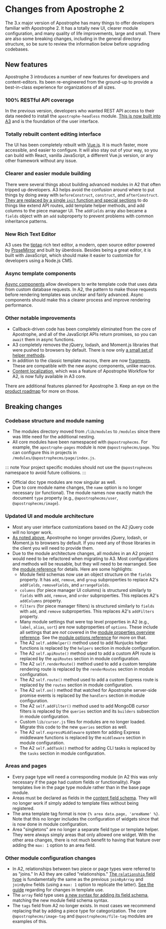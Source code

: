 # Changes from Apostrophe 2

The 3.x major version of Apostrophe has many things to offer developers familiar with Apostrophe 2. It has a totally new UI, clearer module configuration, and many quality of life improvements, large and small. There are also some breaking changes, including in the general directory structure, so be sure to review the information below before upgrading codebases.

## New features

Apostrophe 3 introduces a number of new features for developers and content-editors. Its been re-engineered from the ground-up to provide a best-in-class experience for organizations of all sizes.

### 100% RESTful API coverage

In the previous version, developers who wanted REST API access to their data needed to install the `apostrophe-headless` module. [This is now built into A3](/reference/api/) and is the foundation of the user interface.

### Totally rebuilt content editing interface

The UI has been completely rebuilt with [Vue.js](https://vuejs.org/). It is much faster, more accessible, and easier to configure. It will also stay out of your way, so you can build with React, vanilla JavaScript, a different Vue.js version, or any other framework without any issue.

### Clearer and easier module building

There were several things about building advanced modules in A2 that often tripped up developers. A3 helps avoid the confusion around where to put things by doing away with `beforeConstruct`, `construct`, and `afterConstruct`. [They are replaced by a single `init` function and special sections](/reference/module-api/module-overview.md#initialization-function) to do things like extend API routes, add template helper methods, and add columns to the piece manager UI. The `addFields` array also became a `fields` object with an `add` subproperty to prevent problems with common inheritance patterns.

### New Rich Text Editor

A3 uses the [tiptap](https://tiptap.dev/) rich text editor, a modern, open source editor powered by [ProseMirror](https://prosemirror.net/) and built by überdosis. Besides being a great editor, it is built with JavaScript, which should make it easier to customize for developers using a Node.js CMS.

### Async template components

[Async components](/guide/async-components.md) allow developers to write template code that uses data from custom database requests. In A2, the pattern to make those requests before rendering templates was unclear and fairly advanced. Async components should make this a clearer process and improve rendering performance.

### Other notable improvements

- Callback-driven code has been completely eliminated from the core of Apostrophe, and all of the JavaScript APIs return promises, so you can `await` them in async functions.
- A3 completely removes the jQuery, lodash, and Moment.js libraries that were pushed to browsers by default. There is now only [a small set of helper methods](/guide/front-end-helpers.md).
- In addition to the classic template macros, there are now [fragments](/guide/fragments.md). These are compatible with the new async components, unlike macros.
- [Content localization](localization/dynamic.md), which was a feature of Apostrophe Workflow for A2, is now fully available in A3 core.

There are additional features planned for Apostrophe 3. Keep an eye on the [product roadmap](https://apostrophecms.productboard.com/portal/1-product-portal/tabs/1690f4df-bbbe-4d8d-aad0-42e4f1ff7643) for more on those.

## Breaking changes

### Codebase structure and module naming

- The modules directory moved from `/lib/modules` to `/modules` since there was little need for the additional nesting.
- All core modules have been namespaced with `@apostrophecms`. For example, the `apostrophe-pages` module is now `@apostrophecms/page`. You can configure this in projects in `/modules/@apostrophecms/page/index.js`.

::: note
Your project specific modules should not use the `@apostrophecms` namespace to avoid future collisions.
:::

- Official doc type modules are now singular as well.
- Due to core module name changes, the `name` option is no longer necessary (or functional). The module names now exactly match the document `type` property (e.g., `@apostrophecms/user`, `@apostrophecms/image`).

### Updated UI and module architecture

- Most any user interface customizations based on the A2 jQuery code will no longer work.
- [As noted above](#other-notable-improvements), Apostrophe no longer provides jQuery, lodash, or Moment.js to browsers by default. If you need any of those libraries in the client you will need to provide them.
- Due to the module architecture changes, all modules in an A2 project would need to be refactored when migrating to A3. Most configurations and methods will be reusable, but they will need to be rearranged. See the [module reference](/reference/module-api/module-overview.md) for details. Here are some highlights:
  - Module field schemas now use an object structure on the `fields` property. It has `add`, `remove`, and `group` subproperties to replace A2's `addFields`, `removeFields`, and `arrangeFields`.
  - `columns` (for piece manager UI columns) is structured similarly to `fields` with `add`, `remove`, and `order` subproperties. This replaces A2's `addColumns` property.
  - `filters` (for piece manager filters) is structured similarly to `fields` with `add`, and `remove` subproperties. This replaces A2's `addFilters` property.
  - Many module settings that were top level properties in A2 (e.g., `label`, `alias`, `sort`) are now subproperties of `options`. These include all settings that are *not* covered in the [module properties overview reference](/reference/module-api/module-overview.md). See the [module options reference](/reference/module-api/module-options.md) for more on that.
  <!-- TODO: Update once options are all moved into individual module reference pages -->
  - The A2 `self.addHelper()` method used to add Nunjucks helper functions is replaced by the `helpers` section in module configuration.
  - The A2 `self.apiRoute()` method used to add a custom API route is replaced by the `apiRoutes` section in module configuration.
  - The A2 `self.renderRoute()` method used to add a custom template rendering route is replaced by the `renderRoutes` section in module configuration.
  - The A2 `self.route()` method used to add a custom Express route is replaced by the `routes` section in module configuration.
  - The A2 `self.on()` method that watched for Apostrophe server-side promise events is replaced by the `handlers` section in module configuration.
  - The A2 `self.addFilter()` method used to add MongoDB cursor filters is replaced by the `queries` section and its `builders` subsection in module configuration.
  - Custom `lib/cursor.js` files for modules are no longer loaded. Migrate this code to the new `queries` section as well.
  - The A2 `self.expressMiddleware` system for adding Express middleware functions is replaced by the `middleware` section in module configuration.
  - The A2 `self.addTask()` method for adding CLI tasks is replaced by the `tasks` section in module configuration.

### Areas and pages

- Every page type will need a corresponding module (in A2 this was only necessary if the page had custom fields or functionality). Page templates live in the page type module rather than in the base page module.
- Areas must be declared as fields in the [content field schema](/guide/content-schema.md). They will no longer work if simply added to template files without being registered.
- The area template tag format is now `{% area data.page, 'areaName' %}`. Note that this no longer includes the configuration of widgets since that is now done in module configuration.
- Area "singletons" are no longer a separate field type or template helper. They were always simply areas that only allowed one widget. With the other area changes, there is not much benefit to having that feature over adding the `max: 1` option to an area field.

### Other module configuration changes

- In A2, relationships between two piece or page types were referred to as "joins." In A3 they are called "relationships." [The `relationship` field type](/reference/field-types/relationship.md) is fundamentally the same as the previous `joinByArray` and `joinByOne` fields (using a `max: 1` option to replicate the latter). [See the guide](relationships.md#using-a-relationship-in-templates) regarding for changes in template use.
- The `array` field type uses [a new syntax for adding its field schema](/reference/field-types/array.md#module-field-definition), matching the new module field schema syntax.
- The `tags` field from A2 no longer exists. In most cases we recommend replacing that by adding a piece type for categorization. The core `@apostrophecms/image-tag` and `@apostrophecms/file-tag` modules are examples of this.
